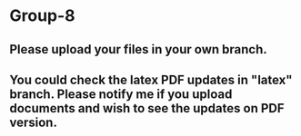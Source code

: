 # Group-8
## Please upload your files in your own branch.
## You could check the latex PDF updates in "latex" branch. Please notify me if you upload documents and wish to see the updates on PDF version.
